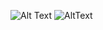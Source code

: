 ![Alt Text](https://cdn.discordapp.com/attachments/1391186677195866186/1392253190103109755/Untitled537_20250705122327.png?ex=686edc53&is=686d8ad3&hm=8921713f27f578537bebeeaa07771d58d80bc5e3ff99b45ecda354c68f5566ed&)
![AltText](https://cdn.discordapp.com/attachments/1391186677195866186/1392255991395123280/Untitled565_20250708152756.png?ex=686edeef&is=686d8d6f&hm=0e53001acaa4d041686780ba38941d21ab3c582f0b8e25bd1773a35dfb6a6937&)
